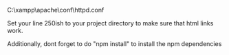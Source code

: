 C:\xampp\apache\conf\httpd.conf

Set your line 250ish to your project directory to make sure that html links work.

Additionally, dont forget to do "npm install" to install the npm dependencies